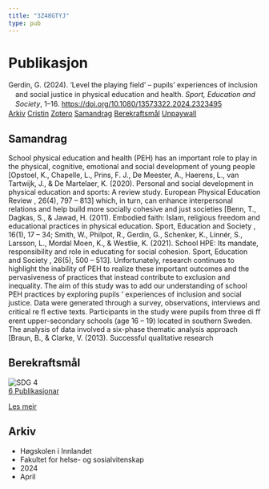 ```yaml
---
title: "3Z48GTYJ"
type: pub
---
```

<h1>Publikasjon</h1>
<article id="csl-bib-container-3Z48GTYJ" class="csl-bib-container">
  <div class="csl-bib-body" style="line-height: 1.35; padding-left: 1em; text-indent:-1em;">
  <div class="csl-entry">Gerdin, G. (2024). &#x2018;Level the playing field&#x2019; &#x2013; pupils&#x2019; experiences of inclusion and social justice in physical education and health. <i>Sport, Education and Society</i>, 1&#x2013;16. <a href="https://doi.org/10.1080/13573322.2024.2323495">https://doi.org/10.1080/13573322.2024.2323495</a></div>
</div>
  <div class="csl-bib-buttons">
    <a href="#taxonomy-article-3Z48GTYJ" class="csl-bib-button">Arkiv</a>
    <a href="https://app.cristin.no/results/show.jsf?id=2259213" alt="Cristin URL" class="csl-bib-button">Cristin</a>
    <a href="http://zotero.org/groups/5402882/items/3Z48GTYJ" alt="Zotero URL" class="csl-bib-button">Zotero</a>
    <a href="#abstract-article-3Z48GTYJ" class="csl-bib-button">Samandrag</a>
    <a href="#sdg-article-3Z48GTYJ" class="csl-bib-button">Berekraftsmål</a>
    <a href="https://www.tandfonline.com/doi/pdf/10.1080/13573322.2024.2323495?needAccess=true" class="csl-bib-button">Unpaywall</a>
  </div>
  <div id="csl-bib-meta-container-3Z48GTYJ"></div>
</article>
<div id="csl-bib-meta-3Z48GTYJ" class="csl-bib-meta">
  <article id="abstract-article-3Z48GTYJ" class="abstract-article">
    <h1>Samandrag</h1>
    School physical education and health (PEH) has an important role to play in the physical, cognitive, emotional and social development of young people [Opstoel, K., Chapelle, L., Prins, F. J., De Meester, A., Haerens, L., van Tartwijk, J., &amp; De Martelaer, K. (2020). Personal and social development in physical education and sports: A review study. European Physical Education Review , 26(4), 797 – 813] which, in turn, can enhance interpersonal relations and help build more socially cohesive and just societies [Benn, T., Dagkas, S., &amp; Jawad, H. (2011). Embodied faith: Islam, religious freedom and educational practices in physical education. Sport, Education and Society , 16(1), 17 – 34; Smith, W., Philpot, R., Gerdin, G., Schenker, K., Linnér, S., Larsson, L., Mordal Moen, K., &amp; Westlie, K. (2021). School HPE: Its mandate, responsibility and role in educating for social cohesion. Sport, Education and Society , 26(5), 500 – 513]. Unfortunately, research continues to highlight the inability of PEH to realize these important outcomes and the pervasiveness of practices that instead contribute to exclusion and inequality. The aim of this study was to add our understanding of school PEH practices by exploring pupils ’ experiences of inclusion and social justice. Data were generated through a survey, observations, interviews and critical re ﬂ ective texts. Participants in the study were pupils from three di ﬀ erent upper-secondary schools (age 16 – 19) located in southern Sweden. The analysis of data involved a six-phase thematic analysis approach [Braun, B., &amp; Clarke, V. (2013). Successful qualitative research
  </article>
  <article id="sdg-article-3Z48GTYJ" class="sdg-article">
    <h1>Berekraftsmål</h1>
    <div class="sdg-container"><div id="sdg4" class="sdg"> <img src="{{< params subfolder >}}images/sdg/sdg04_no.png" class="image" alt="SDG 4"> <div class="sdg-overlay"> <a href="{{< params subfolder >}}no/archive/?sdg=4#archive" class="sdg-publication-count"><span>6</span> Publikasjonar</a> <p><a href="NA" class="sdg-read-more">Les meir</a></p> </div> </div></div>
  </article>
  <article id="taxonomy-article-3Z48GTYJ" class="taxonomy-article">
    <h1>Arkiv</h1>
    <ul>
      <li>Høgskolen i Innlandet</li>
      <li>Fakultet for helse- og sosialvitenskap</li>
      <li>2024</li>
      <li>April</li>
    </ul>
  </article>
</div>
